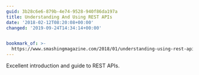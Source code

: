 ```yaml
---
guid: 3b28c6e6-879b-4e74-9528-940f86da197a
title: Understanding And Using REST APIs
date: '2018-02-12T08:20:08+00:00'
changed: '2019-09-24T14:34:14+00:00'


bookmark_of: >-
  https://www.smashingmagazine.com/2018/01/understanding-using-rest-api/?ck_subscriber_id=173698005
---
```



Excellent introduction and guide to REST APIs.
